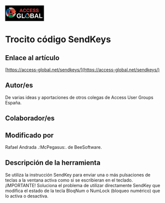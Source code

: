 ﻿![Access-global](/blob/main/Images/Logo1.png)
# Trocito código SendKeys
## Enlace al artículo
[https://access-global.net/sendkeys/](https://access-global.net/sendkeys/)
## Autor/es
De varias ideas y aportaciones de otros colegas de Access User Groups España.
## Colaborador/es

## Modificado por
Rafael Andrada .:McPegasus:. de BeeSoftware.
## Descripción de la herramienta
Se utiliza la instrucción SendKey para enviar una o más pulsaciones de teclas a la ventana activa como si se escribieran en el teclado. ¡IMPORTANTE! Soluciona el problema de utilizar directamente SendKey que modifica el estado de la tecla BloqNum o NumLock (bloqueo numérico) que lo activa o desactiva.


